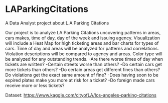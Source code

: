 # LAParkingCitations
A Data Analyst project about L.A Parking Citations

Our project is to analyze LA Parking Citations uncovering patterns in areas, cars makes, time of day, day of the week and issuing agency. Visualization will include a Heat Map for high ticketing areas and bar charts for types of cars. Time of day and areas will be analyzed for patterns and correlations. Violation descriptions will be compared to agency and areas. Color type will be analyzed for any outstanding trends. 
  -Are there worse times of day when tickets are written?
  -Certain streets worse than others?
  -Do certain cars get more tickets than others?
  -Do certain areas get different fines than others? Do violations get the exact same amount of fine?
  -Does having soon to be expired plates make you more at risk for a ticket?
  -Do foreign made cars receive more or less tickets?
  
  Dataset: https://www.kaggle.com/cityofLA/los-angeles-parking-citations
  
